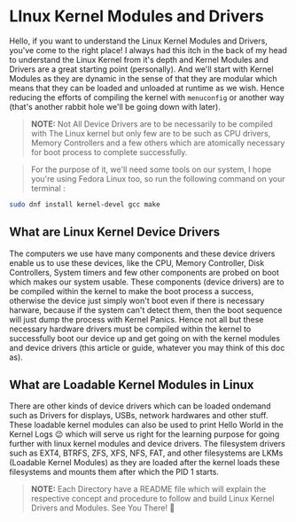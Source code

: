 # LInux Kernel Modules and Drivers

Hello, if you want to understand the Linux Kernel Modules and Drivers, you've
come to the right place! I always had this itch in the back of my head to 
understand the Linux Kernel from it's depth and Kernel Modules and Drivers are
a great starting point (personally). And we'll start with Kernel Modules as 
they are dynamic in the sense of that they are modular which means that they 
can be loaded and unloaded at runtime as we wish. Hence reducing the efforts of
compiling the kernel with `menuconfig` or another way (that's another rabbit 
hole we'll be going down with later).

> **NOTE:** Not All Device Drivers are to be necessarily to be compiled with 
> The Linux kernel but only few are to be such as CPU drivers, Memory 
> Controllers and a few others which are atomically necessary for boot process
> to complete successfully.

> For the purpose of it, we'll need some tools on our system, I hope you're
> using Fedora Linux too, so run the following command on your terminal :

```bash
sudo dnf install kernel-devel gcc make
```

## What are Linux Kernel Device Drivers

The computers we use have many components and these device drivers enable us to
use these devices, like the CPU, Memory Controller, Disk Controllers, System 
timers and few other components are probed on boot which makes our system 
usable. These components (device drivers) are to be compiled within the kernel 
to make the boot process a success, otherwise the device just simply won't boot
even if there is necessary harware, because if the system can't detect them, 
then the boot sequence will just dump the process with Kernel Panics. Hence not
all but these necessary hardware drivers must be compiled within the kernel to
successfully boot our device up and get going on with the kernel modules and 
device drivers (this article or guide, whatever you may think of this doc as).

## What are Loadable Kernel Modules in Linux

There are other kinds of device drivers which can be loaded ondemand such as
Drivers for displays, USBs, network hardwares and other stuff. These loadable
kernel modules can also be used to print Hello World in the Kernel Logs 😉
which will serve us right for the learning purpose for going further with linux
kernel modules and device drivers. The filesystem drivers such as EXT4, BTRFS,
ZFS, XFS, NFS, FAT, and other filesystems are LKMs (Loadable Kernel Modules) as
they are loaded after the kernel loads these filesystems and mounts them after
which the PID 1 starts.

> **NOTE:** Each Directory have a README file which will explain the respective
> concept and procedure to follow and build Linux Kernel Drivers and Modules. 
> See You There! 🎉
